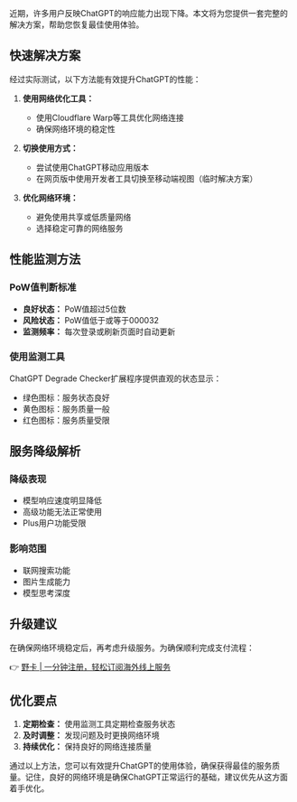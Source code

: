 近期，许多用户反映ChatGPT的响应能力出现下降。本文将为您提供一套完整的解决方案，帮助您恢复最佳使用体验。

## 快速解决方案

经过实际测试，以下方法能有效提升ChatGPT的性能：

1. **使用网络优化工具：** 
   - 使用Cloudflare Warp等工具优化网络连接
   - 确保网络环境的稳定性

2. **切换使用方式：**
   - 尝试使用ChatGPT移动应用版本
   - 在网页版中使用开发者工具切换至移动端视图（临时解决方案）

3. **优化网络环境：**
   - 避免使用共享或低质量网络
   - 选择稳定可靠的网络服务

## 性能监测方法

### PoW值判断标准

- **良好状态：** PoW值超过5位数
- **风险状态：** PoW值低于或等于000032
- **监测频率：** 每次登录或刷新页面时自动更新

### 使用监测工具

ChatGPT Degrade Checker扩展程序提供直观的状态显示：

- 绿色图标：服务状态良好
- 黄色图标：服务质量一般
- 红色图标：服务质量受限

## 服务降级解析

### 降级表现
- 模型响应速度明显降低
- 高级功能无法正常使用
- Plus用户功能受限

### 影响范围
- 联网搜索功能
- 图片生成能力
- 模型思考深度

## 升级建议

在确保网络环境稳定后，再考虑升级服务。为确保顺利完成支付流程：

👉 [野卡 | 一分钟注册，轻松订阅海外线上服务](https://bit.ly/bewildcard)

## 优化要点

1. **定期检查：** 使用监测工具定期检查服务状态
2. **及时调整：** 发现问题及时更换网络环境
3. **持续优化：** 保持良好的网络连接质量

通过以上方法，您可以有效提升ChatGPT的使用体验，确保获得最佳的服务质量。记住，良好的网络环境是确保ChatGPT正常运行的基础，建议优先从这方面着手优化。